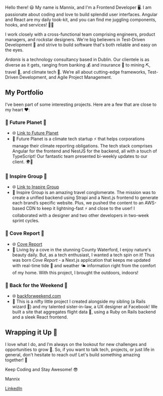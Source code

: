 Hello there! 😃 My name is Mannix, and I'm a Frontend Developer 🖥️. I am passionate about coding and love to build splendid user interfaces. Angular and React are my daily took-kit, and you can find me juggling components, hooks, and services! 🤹‍♂️

I work closely with a cross-functional team comprising engineers, product managers, and rockstar designers. We're big believers in Test-Driven Development 🧪 and strive to build software that's both reliable and easy on the eyes.

*Ardanis* is a technology consultancy based in Dublin. Our clientele is as diverse as it gets, ranging from banking 💰 and insurance 📑 to mining ⛏️, travel 🌴, and climate tech 🌳. We’re all about cutting-edge frameworks, Test-Driven Development, and Agile Project Management.

##  My Portfolio 
I’ve been part of some interesting projects. Here are a few that are close to my heart ❤️:

### 🌱 Future Planet 🌱
- 🌐 [Link to Future Planet](https://futureplanet.com/product)
- 🔧 Future Planet is a climate tech startup ⚡ that helps corporations manage their climate reporting obligations. The tech stack comprises Angular for the frontend and NestJS for the backend, all with a touch of TypeScript! Our fantastic team presented bi-weekly updates to our client. 🌍💼

### 🛫 Inspire Group 🛫
- 🌐 [Link to Inspire Group](https://www.usit.ie/)
- 🔧 Inspire Group is an amazing travel conglomerate. The mission was to create a unified backend using Strapi and a Next.js frontend to generate each brand’s specific website. Plus, we pushed the content to an AWS-based CDN to keep it lightning-fast ⚡ and close to the user! I collaborated with a designer and two other developers in two-week sprint cycles.

### 🌊 Cove Report 🌊
- 🌐 [Cove Report](https://cove-tracker.vercel.app/)
- 📝 Living by a cove in the stunning County Waterford, I enjoy nature's beauty daily. But, as a tech enthusiast, I wanted a tech spin on it! Thus was born *Cove Report* - a Next.js application that keeps me updated with real-time tide 🌊 and weather 🌤️ information right from the comfort of my home. With this project, I brought the outdoors, indoors! 

### 🌟 Back for the Weekend 🌟
- 🌐 [backforweekend.com](https://backforweekend.com/)
- 🔧 This is a nifty little project I created alongside my sibling (a Rails wizard 🧙) and my talented sister-in-law, a UX designer at Facebook! We built a site that aggregates flight data 🛫, using a Ruby on Rails backend and a sleek React frontend.

## Wrapping it Up 🎁
I love what I do, and I’m always on the lookout for new challenges and opportunities to grow 🌱. So, if you want to talk tech, projects, or just life in general, don't hesitate to reach out! Let's build something amazing together! 🚀

Keep Coding and Stay Awesome! 😎

Mannix

[LinkedIn](https://www.linkedin.com/in/mannixcarney/) 
